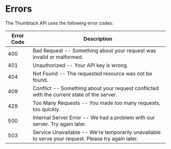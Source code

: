 # Errors

The Thumbtack API uses the following error codes:


Error Code | Description
---------- | -------
400 | Bad Request -- Something about your request was invalid or malformed.
401 | Unauthorized -- Your API key is wrong.
404 | Not Found -- The requested resource was not be found.
409 | Conflict -- Something about your request conflicted with the current state of the server.
429 | Too Many Requests -- You made too many requests, too quickly.
500 | Internal Server Error -- We had a problem with our server. Try again later.
503 | Service Unavailable -- We're temporarily unavailable to serve your request. Please try again later.
